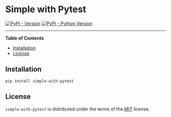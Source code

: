 # Simple with Pytest

[![PyPI - Version](https://img.shields.io/pypi/v/simple-with-pytest.svg)](https://pypi.org/project/simple-with-pytest)
[![PyPI - Python Version](https://img.shields.io/pypi/pyversions/simple-with-pytest.svg)](https://pypi.org/project/simple-with-pytest)

-----

**Table of Contents**

- [Installation](#installation)
- [License](#license)

## Installation

```console
pip install simple-with-pytest
```

## License

`simple-with-pytest` is distributed under the terms of the [MIT](https://spdx.org/licenses/MIT.html) license.

